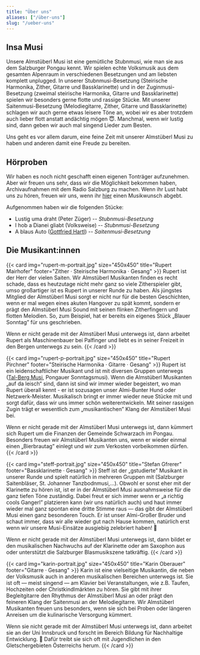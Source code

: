 ```yaml
---
title: "Über uns"
aliases: ["/über-uns"]
slug: "/ueber-uns"
---
```


## Insa Musi

Unsere Almstüberl Musi ist eine gemütliche Stubnmusi, wie man sie aus dem Salzburger Pongau kennt. Wir spielen echte Volksmusik aus dem gesamten Alpenraum in verschiedenen Besetzungen und am liebsten komplett unplugged. In unserer Stubnmusi-Besetzung (Steirische Harmonika, Zither, Gitarre und Bassklarinette) und in der Zuginmusi-Besetzung (zweimal steirische Harmonika, Gitarre und Bassklarinette) spielen wir besonders gerne flotte und rassige Stücke. Mit unserer Saitenmusi-Besetzung (Melodiegitarre, Zither, Gitarre und Bassklarinette) schlagen wir auch gerne etwas leisere Töne an, wobei wir es aber trotzdem auch lieber flott anstatt andächtig mögen 😇. Manchmal, wenn wir lustig sind, dann geben wir auch mal singend Lieder zum Besten. 

Uns geht es vor allem darum, eine feine Zeit mit unserer Almstüberl Musi zu haben und anderen damit eine Freude zu bereiten.

## Hörproben

Wir haben es noch nicht geschafft einen eigenen Tonträger aufzunehmen. Aber wir freuen uns sehr, dass wir die Möglichkeit bekommen haben, Archivaufnahmen mit dem Radio Salzburg zu machen. 
Wenn ihr Lust habt uns zu hören, freuen wir uns, wenn ihr [hier](https://kontakt.orf.at/oesterreich/salzburg/salzburg-formular116.html) einen Musikwunsch abgebt. 

Aufgenommen haben wir die folgenden Stücke: 

- Lustig uma draht (Peter Züger) -- *Stubnmusi-Besetzung*
- I hob a Dianei gliabt (Volksweise) -- *Stubnmusi-Besetzung*
- A blaus Auto ([Gottfried Hartl](https://www.gottfried-hartl.net/startseite.html)) -- *Saitenmusi-Besetzung*

## Die Musikant:innen

{{< card img="rupert-m-portrait.jpg" size="450x450" title="Rupert Mairhofer" footer="Zither · Steirische Harmonika · Gesang" >}}
Rupert ist der Herr der vielen Saiten. Wir Almstüberl Musikanten finden es recht schade, dass es heutzutage nicht mehr ganz so viele Zitherspieler gibt, umso großartiger ist es Rupert in unserer Runde zu haben. Als jüngstes Mitglied der Almstüberl Musi sorgt er nicht nur für die besten Geschichten, wenn er mal wegen eines akuten Hangover zu spät kommt, sondern er prägt den Almstüberl Musi Sound mit seinen flinken Zitherfingern und flotten Melodien. So, zum Beispiel, hat er bereits ein eigenes Stück „Blauer Sonntag” für uns geschrieben. 

Wenn er nicht gerade mit der Almstüberl Musi unterwegs ist, dann arbeitet Rupert als Maschinenbauer bei Palfinger und liebt es in seiner Freizeit in den Bergen unterwegs zu sein.
{{< /card  >}}

{{< card img="rupert-p-portrait.jpg" size="450x450" title="Rupert Pirchner" footer="Steirische Harmonika · Gitarre · Gesang" >}}
Rupert ist ein leidenschaftlicher Musikant und ist mit diversen Gruppen unterwegs ([Tal-Berg Musi](https://www.talbergmusi.at/), Pongauer Sonntagsmusi). Wenn die Almstüberl Musikanten „auf da leisch“ sind, dann ist sind wir immer wieder begeistert, wo man Rupert überall kennt - er ist sozusagen unser Almi-Bunter Hund oder Netzwerk-Meister. Musikalisch bringt er immer wieder neue Stücke mit und sorgt dafür, dass wir uns immer schön weiterentwickeln. Mit seiner rassigen Zugin trägt er wesentlich zum „musikantischen” Klang der Almstüberl Musi bei.

Wenn er nicht gerade mit der Almstüberl Musi unterwegs ist, dann kümmert sich Rupert um die Finanzen der Gemeinde Schwarzach im Pongau. Besonders freuen wir Almstüberl Musikanten uns, wenn er wieder einmal einen „Bierbrautag” einlegt und wir zum Verkosten vorbeikommen dürfen. 
{{< /card  >}}

{{< card img="steff-portrait.jpg" size="450x450" title="Stefan Gfrerer" footer="Bassklarinette · Gesang" >}}
Steff ist der „gstudierte” Musikant in unserer Runde und spielt natürlich in mehreren Gruppen mit (Salzburger Saitenbläser, St. Johanner Tanzbodnmusi,...). Obwohl er sonst eher mit der Klarinette zu hören ist, ist er in der Almstüberl Musi ausnahmsweise für die ganz tiefen Töne zuständig. Dabei freut er sich immer wenn er „a richtig cools Gangerl” platzieren kann (wir uns natürlich auch) und haut immer wieder mal ganz spontan eine dritte Stimme raus — das gibt der Almstüberl Musi einen ganz besonderen Touch. Er ist unser Almi-Großer Bruder und schaut immer, dass wir alle wieder gut nach Hause kommen, natürlich erst wenn wir unsere Musi-Einsätze ausgiebig zelebriert haben! 🥳

Wenn er nicht gerade mit der Almstüberl Musi unterwegs ist, dann bildet er den musikalischen Nachwuchs auf der Klarinette oder am Saxophon aus oder unterstützt die Salzburger Blasmusikszene tatkräftig.
{{< /card  >}}

{{< card img="karin-portrait.jpg" size="450x450" title="Karin Oberauer" footer="Gitarre · Gesang" >}}
Karin ist eine vielseitige Musikantin, die neben der Volksmusik auch in anderen musikalischen Bereichen unterwegs ist. Sie ist oft — meist singend — am Klavier bei Veranstaltungen, wie z.B. Taufen, Hochzeiten oder Christkindlmärkten zu hören. Sie gibt mit ihrer Begleitgitarre den Rhythmus der Almstüberl Musi an oder prägt den feineren Klang der Saitenmusi an der Melodiegitarre. Wir Almstüberl Musikanten freuen uns besonders, wenn sie sich bei Proben oder längeren Anreisen um die kulinarische Versorgung kümmert.

Wenn sie nicht gerade mit der Almstüberl Musi unterwegs ist, dann arbeitet sie an der Uni Innsbruck und forscht im Bereich Bildung für Nachhaltige Entwicklung. 🧐 Dafür treibt sie sich oft mit Jugendlichen in den Gletschergebieten Österreichs herum. 
{{< /card  >}}